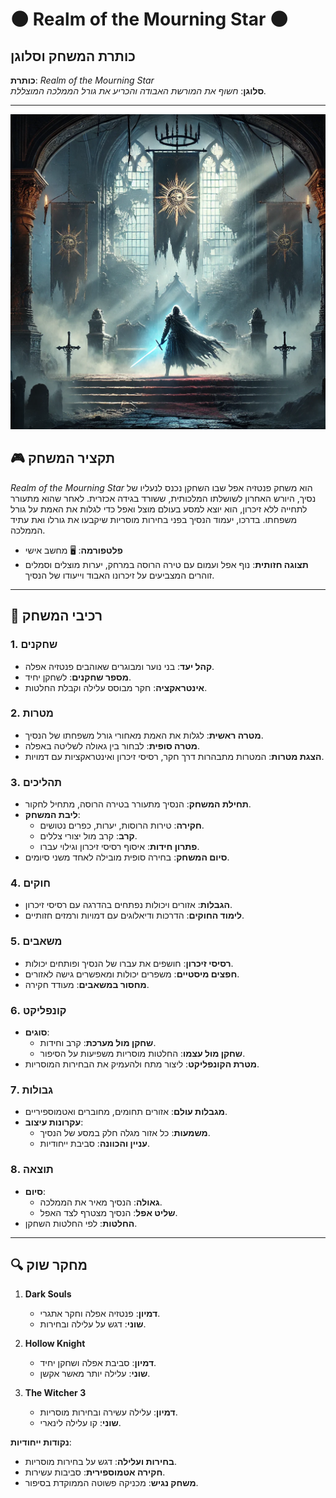# 🌑 Realm of the Mourning Star 🌑

## כותרת המשחק וסלוגן

**כותרת**: *Realm of the Mourning Star*  
**סלוגן**: *חשוף את המורשת האבודה והכריע את גורל הממלכה המוצללת.*

---
![realm of the mourning star image](./realm_of_the_mourning_star_image.webp)


## 🎮 תקציר המשחק
*Realm of the Mourning Star* הוא משחק פנטזיה אפל שבו השחקן נכנס לנעליו של נסיך, היורש האחרון לשושלתו המלכותית, ששורד בגידה אכזרית. לאחר שהוא מתעורר לתחייה ללא זיכרון, הוא יוצא למסע בעולם מוצל ואפל כדי לגלות את האמת על גורל משפחתו. בדרכו, יעמוד הנסיך בפני בחירות מוסריות שיקבעו את גורלו ואת עתיד הממלכה.

- **פלטפורמה**: 🖥️ מחשב אישי
- **תצוגה חזותית**: נוף אפל ועמום עם טירה הרוסה במרחק, יערות מוצלים וסמלים זוהרים המצביעים על זיכרונו האבוד וייעודו של הנסיך.

---

## 🎲 רכיבי המשחק

### 1. שחקנים
- **קהל יעד**: בני נוער ומבוגרים שאוהבים פנטזיה אפלה.
- **מספר שחקנים**: לשחקן יחיד.
- **אינטראקציה**: חקר מבוסס עלילה וקבלת החלטות.

### 2. מטרות
- **מטרה ראשית**: לגלות את האמת מאחורי גורל משפחתו של הנסיך.
- **מטרה סופית**: לבחור בין גאולה לשליטה באפלה.
- **הצגת מטרות**: המטרות מתבהרות דרך חקר, רסיסי זיכרון ואינטראקציות עם דמויות.

### 3. תהליכים
- **תחילת המשחק**: הנסיך מתעורר בטירה הרוסה, מתחיל לחקור.
- **ליבת המשחק**:
  - **חקירה**: טירות הרוסות, יערות, כפרים נטושים.
  - **קרב**: קרב מול יצורי צללים.
  - **פתרון חידות**: איסוף רסיסי זיכרון וגילוי עברו.
- **סיום המשחק**: בחירה סופית מובילה לאחד משני סיומים.

### 4. חוקים
- **הגבלות**: אזורים ויכולות נפתחים בהדרגה עם רסיסי זיכרון.
- **לימוד החוקים**: הדרכות ודיאלוגים עם דמויות ורמזים חזותיים.

### 5. משאבים
- **רסיסי זיכרון**: חושפים את עברו של הנסיך ופותחים יכולות.
- **חפצים מיסטיים**: משפרים יכולות ומאפשרים גישה לאזורים.
- **מחסור במשאבים**: מעודד חקירה.

### 6. קונפליקט
- **סוגים**:
  - **שחקן מול מערכת**: קרב וחידות.
  - **שחקן מול עצמו**: החלטות מוסריות משפיעות על הסיפור.
- **מטרת הקונפליקט**: ליצור מתח ולהעמיק את הבחירות המוסריות.

### 7. גבולות
- **מגבלות עולם**: אזורים תחומים, מחוברים ואטמוספיריים.
- **עקרונות עיצוב**:
  - **משמעות**: כל אזור מגלה חלק במסע של הנסיך.
  - **עניין והכוונה**: סביבת ייחודיות.

### 8. תוצאה
- **סיום**:
  - **גאולה**: הנסיך מאיר את הממלכה.
  - **שליט אפל**: הנסיך מצטרף לצד האפל.
- **החלטות**: לפי החלטות השחקן.

---

## 🔍 מחקר שוק

1. **Dark Souls**
   - **דמיון**: פנטזיה אפלה וחקר אתגרי.
   - **שוני**: דגש על עלילה ובחירות.

2. **Hollow Knight**
   - **דמיון**: סביבת אפלה ושחקן יחיד.
   - **שוני**: עלילה יותר מאשר אקשן.

3. **The Witcher 3**
   - **דמיון**: עלילה עשירה ובחירות מוסריות.
   - **שוני**: קו עלילה לינארי.

**נקודות ייחודיות**:
- **בחירות ועלילה**: דגש על בחירות מוסריות.
- **חקירה אטמוספירית**: סביבות עשירות.
- **משחק נגיש**: מכניקה פשוטה הממוקדת בסיפור.
